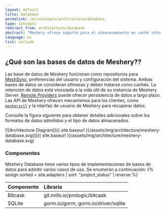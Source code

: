 ```yaml
---
layout: default
title: Database
permalink: /es/concepts/architecture/database
type: concepts
redirect_from: architecture/database
abstract: "Meshery ofrece soporte para el almacenamiento en caché interno con la ayuda de bases de datos de archivos. Esto se ha implementado con varias bibliotecas que admiten diferentes tipos de formatos de datos."
language: es
list: include
---
```


## ¿Qué son las bases de datos de Meshery??

Las base de datos de Meshery funcionan como repositorios para [MeshSync](/concepts/architecture/meshsync), preferencias del usuario y configuración del sistema. Ambas bases de datos se consideran efímeras y deben tratarse como cachés. La retención de datos está vinculada a la vida útil de su instancia de Meshery Server. [Remote Providers](/extensibility/providers) puede ofrecer persistencia de datos a largo plazo. Las API de Meshery ofrecen mecanismos para los clientes, como [`mesheryctl`](/reference/mesheryctl) y la interfaz de usuario de Meshery para recuperar datos.

Consulte la figura siguiente para obtener detalles adicionales sobre los formatos de datos admitidos y el tipo de datos almacenados.

[![Architecture Diagram]({{ site.baseurl }}/assets/img/architecture/meshery-database.svg)]({{ site.baseurl }}/assets/img/architecture/meshery-database.svg)

### Componentes

Meshery Database tiene varios tipos de implementaciones de bases de datos para admitir varios casos de uso. Se enumeran a continuación:
{% assign sorted = site.adapters | sort: "project_status" | reverse %}

| Componente      | Libraría                               |
| :------------- | :------------------------------------ |
| Bitcask        | git.mills.io/prologic/bitcask         |
| SQLite         | gorm.io/gorm, gorm.io/driver/sqlite   |
